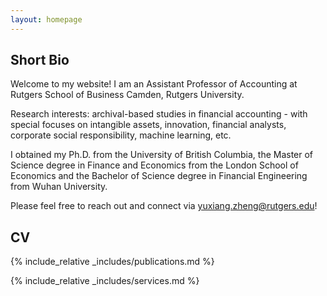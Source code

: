 ```yaml
---
layout: homepage
---
```


## Short Bio

Welcome to my website! I am an Assistant Professor of Accounting at Rutgers School of Business Camden, Rutgers University.

Research interests: archival-based studies in financial accounting - with special focuses on intangible assets, innovation, financial analysts, corporate social responsibility, machine learning, etc.

I obtained my Ph.D. from the University of British Columbia, the Master of Science degree in Finance and Economics from the London School of Economics and the Bachelor of Science degree in Financial Engineering from Wuhan University.

Please feel free to reach out and connect via yuxiang.zheng@rutgers.edu!

## CV


{% include_relative _includes/publications.md %}

{% include_relative _includes/services.md %}
